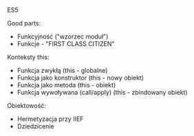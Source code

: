 ES5

Good parts:
- Funkcyjność ("wzorzec moduł")
- Funkcje - "FIRST CLASS CITIZEN"

Konteksty this:
* Funkcja zwykłą (this - globalne)
* Funkcja jako konstruktor (this - nowy obiekt)
* Funkcja jako metoda (this - obiekt)
* Funkcja wywoływana (call/apply) (this - zbindowany obiekt)


Obiektowość:
* Hermetyzacja przy IIEF
* Dziedzicenie